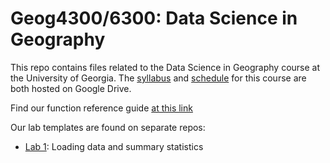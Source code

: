 # Geog4300/6300: Data Science in Geography 

This repo contains files related to the Data Science in Geography course at the University of Georgia. The [syllabus](https://drive.google.com/open?id=1_p8a_79XvMseXWWU3C5pYMAXJH0u4KRvnvwTN5sHvcQ) and [schedule](https://drive.google.com/open?id=19ZGzjLhu8r6hh1wXSbHlpMR4hrdey73BjoGkoUjiMLg) for this course are both hosted on Google Drive.

Find our function reference guide [at this link](https://docs.google.com/document/d/1XBwl4OTGoD1tdZg4r7ZHwp5_Gyq-NBadvZQ9nkrB-n0/edit?usp=sharing)

Our lab templates are found on separate repos:

* [Lab 1](https://github.com/jshannon75/geog4300_lab1): Loading data and summary statistics
